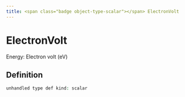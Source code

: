 ```yaml
---
title: <span class="badge object-type-scalar"></span> ElectronVolt
---
```

# <span class="badge object-type-scalar"></span> ElectronVolt

Energy: Electron volt (eV)

## Definition

```php
unhandled type def kind: scalar
```
